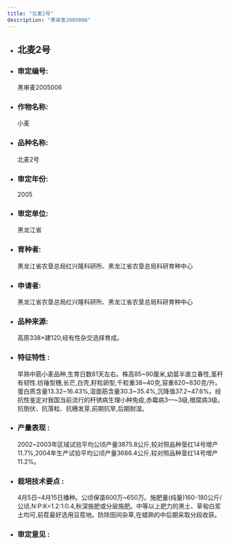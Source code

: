 ```yaml
---
title: "北麦2号"
description: "黑审麦2005006"
---
```

* ## 北麦2号
* ###  审定编号:  
   黑审麦2005006

*  ### 作物名称:  
   小麦

*   ###  品种名称: 
    北麦2号

*   ### 审定年份: 
    2005

*   ### 审定单位:  
    黑龙江省

*   ### 育种者:  
    黑龙江省农垦总局红兴隆科研所、黑龙江省农垦总局科研育种中心

*   ### 申请者:  
    黑龙江省农垦总局红兴隆科研所、黑龙江省农垦总局科研育种中心

*   ### 品种来源:  
    高原338×建120,经有性杂交选择育成。

*   ### 特征特性 : 
    早熟中筋小麦品种,生育日数81天左右。株高85~90厘米,幼苗半直立春性,茎秆有韧性.纺锤型穗,长芒,白壳,籽粒卵型,千粒重38~40克,容重820~830克/升。蛋白质含量13.32~16.43%,湿面筋含量30.3~35.4%,沉降值37.2~47.6%。经抗性鉴定对我国当前流行的秆锈病生理小种免疫,赤霉病3—~3级,根腐病3级。抗倒伏、抗落粒、抗穗发芽,前期抗旱,后期耐湿。

*   ### 产量表现 : 
    2002~2003年区域试验平均公顷产量3875.8公斤,较对照品种垦红14号增产11.7%,2004年生产试验平均公顷产量3686.4公斤,较对照品种垦红14号增产11.2%。

*   ### 栽培技术要点 : 
    4月5日~4月15日播种。公顷保苗600万~650万。施肥量(纯量)160-180公斤/公顷,N:P:K=1.2:1:0.4,秋深施肥或分层施肥。中等以上肥力的黑土、草甸白浆土均可,前茬最好选用豆茬地。防除田间杂草,在蜡熟的中后期采取分段收获。

*   ### 审定意见 : 
    
